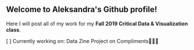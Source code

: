 ## Welcome to Aleksandra's Github profile!

Here I will post all of my work for my <b>Fall 2019 Critical Data & Visualization class</b>.

[ ] Currently working on: Data Zine Project on Compliments👩🏼‍💻
